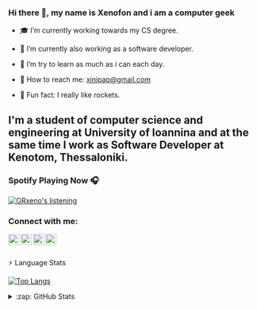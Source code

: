 ### Hi there 👋, my name is Xenofon and i am a computer geek

- :mortar_board: I’m currently working towards my CS degree. 
- :office: I’m currently also working as a software developer.
- :raising_hand: I’m try to learn as much as i can each day.

- :e-mail: How to reach me: xinipap@gmail.com 
- :rocket: Fun fact: I really like rockets.


## I'm a student of computer science and engineering at University of Ioannina and at the same time I work as Software Developer at Kenotom, Thessaloniki.


### Spotify Playing Now 🎧

[![GRxeno's listening](https://novatorem-three-ruddy.vercel.app/api/spotify)](https://open.spotify.com/user/GRxeno)


### Connect with me:

[<img align="left" alt="GRxeno | Portfolio" width="22px" src="https://img.icons8.com/fluency/48/000000/globe.png" />][website]
[<img align="left" alt="GRxeno | Twitter" width="22px" src="https://img.icons8.com/color/48/000000/twitter-circled--v1.png" />][twitter]
[<img align="left" alt="GRxeno | LinkedIn" width="22px" src="https://img.icons8.com/color/48/000000/linkedin-circled--v3.png" />][linkedin]
[<img align="left" alt="GRxeno | Instagram" width="22px" src="https://img.icons8.com/fluency/48/000000/instagram-new.png" />][instagram]

<br />
<br />

:zap: Language Stats

[![Top Langs](https://github-readme-stats-seven-tan.vercel.app/api/top-langs/?username=GRxeno&theme=dracula)](https://github.com/grxeno/github-readme-stats)

<details>
  
<summary>:zap: GitHub Stats</summary>

<img align="left" alt="GRxeno's GitHub Stats" src="https://github-readme-stats-seven-tan.vercel.app/api?username=GRxeno&show_icons=true&hide_border=true&theme=dracula" />
  <br /><br /><br /><br /><br /><br /><br /><br /><br />

</details>




[website]: https://grxeno.github.io/Portfolio/
[twitter]: https://twitter.com/xeno_pap
[instagram]: https://www.instagram.com/xeno_pap
[linkedin]: https://www.linkedin.com/in/xenopap

